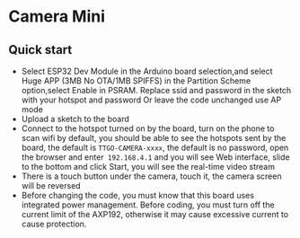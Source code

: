 # Camera Mini


## Quick start
- Select ESP32 Dev Module in the Arduino board selection,and select Huge APP (3MB No OTA/1MB SPIFFS) in the Partition Scheme option,select Enable in PSRAM.
Replace ssid and password in the sketch with your hotspot and password Or leave the code unchanged use AP mode
- Upload a sketch to the board
- Connect to the hotspot turned on by the board, turn on the phone to scan wifi by default, you should be able to see the hotspots sent by the board, the default is `TTGO-CAMERA-xxxx`, the default is no password, open the browser and enter` 192.168.4.1` and you will see Web interface, slide to the bottom and click Start, you will see the real-time video stream
- There is a touch button under the camera, touch it, the camera screen will be reversed
- Before changing the code, you must know that this board uses integrated power management. Before coding, you must turn off the current limit of the AXP192, otherwise it may cause excessive current to cause protection.